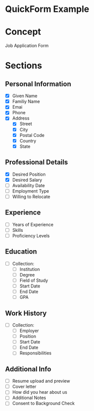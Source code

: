 # QuickForm Example

# Concept

Job Application Form

# Sections

## Personal Information

- [x] Given Name
- [x] Familiy Name
- [x] Emai
- [x] Phone
- [x] Address
  - [x] Street
  - [x] City
  - [x] Postal Code
  - [x] Country
  - [x] State

## Professional Details

- [x] Desired Position
- [x] Desired Salary
- [ ] Availability Date
- [ ] Employment Type
- [ ] Willing to Relocate

## Experience

- [ ] Years of Experience
- [ ] Skills
- [ ] Proficiency Levels

## Education

- [ ] Collection:
  - [ ] Institution
  - [ ] Degree
  - [ ] Field of Study
  - [ ] Start Date
  - [ ] End Date
  - [ ] GPA

## Work History

- [ ] Collection:
  - [ ] Employer
  - [ ] Position
  - [ ] Start Date
  - [ ] End Date
  - [ ] Responsibilities

## Additional Info

- [ ] Resume upload and preview
- [ ] Cover letter
- [ ] How did you hear about us
- [ ] Additional Notes
- [ ] Consent to Background Check